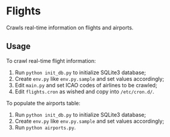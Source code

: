# Flights

Crawls real-time information on flights and airports.

## Usage

To crawl real-time flight information:
1. Run `python init_db.py` to initialize SQLite3 database;
2. Create `env.py` like `env.py.sample` and set values accordingly;
3. Edit `main.py` and set ICAO codes of airlines to be crawled;
4. Edit `flights.cron` as wished and copy into `/etc/cron.d/`.

To populate the airports table:
1. Run `python init_db.py` to initialize SQLite3 database;
2. Create `env.py` like `env.py.sample` and set values accordingly;
3. Run `python airports.py`.
